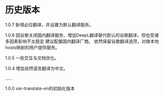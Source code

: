 # 历史版本

1.0.7
新增必应翻译，并设置为默认翻译服务。

1.0.6
因谷歌关闭国内翻译服务、增加DeepL翻译替代默认的谷歌翻译，但也受诸多因素影响不太稳定 建议配置国内翻译厂商。 依然保留谷歌翻译选项，对做本地hosts映射的用户提供服务。

1.0.5
一些交互与文档优化。

1.0.4
增加自然语言翻译为中文。

......

1.0.0
var-translate-en的初始化版本

